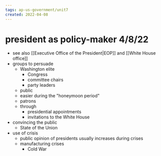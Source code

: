 ```yaml
---
tags: ap-us-government/unit7 
created: 2022-04-08
---
```


# president as policy-maker 4/8/22

- see also [[Executive Office of the President|EOP]] and [[White House office]]
- groups to persuade
	- Washington elite
		- Congress
		- committee chairs
		- party leaders
	- public
	- easier during the "honeymoon period"
	- patrons
	- through
		- presidential appointments
		- invitations to the White House
- convincing the public
	- State of the Union
- use of crisis
	- public opinion of presidents usually increases during crises
	- manufacturing crises
		- Cold War

<!---->